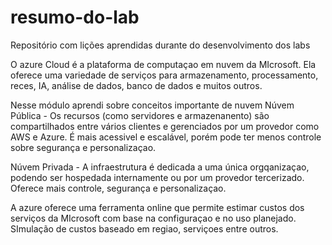 # resumo-do-lab
Repositório com lições aprendidas durante do desenvolvimento dos labs

O azure Cloud é a plataforma de computaçao em nuvem da MIcrosoft. Ela oferece uma variedade de serviços para armazenamento, processamento, reces, IA, análise de dados, banco de dados e muitos outros.

Nesse módulo aprendi sobre conceitos importante de nuvem
Núvem Pública - Os recursos (como servidores e armazenanento) são compartilhados entre vários clientes e gerenciados por um provedor como AWS e Azure. É mais acessivel e escalável, porém 
pode ter menos controle sobre segurança e personalizaçao.

Núvem Privada - A infraestrutura é dedicada a uma única orgqanizaçao, podendo ser hospedada internamente ou por um provedor tercerizado. Oferece mais controle, segurança e personalizaçao.

A azure oferece uma ferramenta online que permite estimar custos dos serviços da MIcrosoft com base na configuraçao e no uso planejado. SImulação de custos baseado em regiao, serviçoes entre outros.

